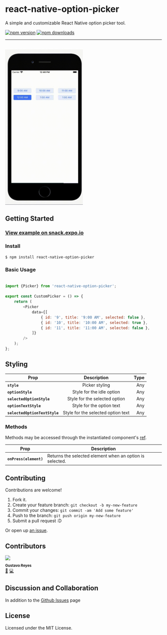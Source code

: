 # react-native-option-picker

A simple and customizable React Native option picker tool.

[![npm version](https://badge.fury.io/js/react-native-option-picker.svg)](https://badge.fury.io/js/react-native-option-picker)
[![npm downloads](https://img.shields.io/npm/dm/react-native-option-picker.svg?style=flat-square)](https://www.npmjs.com/package/react-native-picker-select)


<hr>
<br>

<img src="./react-native-option-picker.gif" width="250" height="500"/>


## Getting Started

### [View example on snack.expo.io](https://snack.expo.io/@gus_reyes01/react-native-option-picker)

### Install

```sh
$ npm install react-native-option-picker
```

### Basic Usage

```js

import {Picker} from 'react-native-option-picker';

export const CustomPicker = () => {
    return (
        <Picker
            data={[
                { id: '9', title: '9:00 AM', selected: false },
                { id: '10', title: '10:00 AM', selected: true },
                { id: '11', title: '11:00 AM', selected: false },
            ]}
        />
    );
};

```

## Styling


| Prop        | Description           | Type  |
| ------------- |:-------------:| -----:|
| **`style`**        |  Picker styling | Any |
| **`optionStyle`**        |  Style for the idle option | Any |
| **`selectedOptionStyle`**       | Style for the selected option      |  Any |
| **`optionTextStyle`** | Style for the option text      |    Any |
| **`selectedOptionTextStyle`** | Style for the selected option text      |    Any |


### Methods

Methods may be accessed through the instantiated component's [ref](https://reactjs.org/docs/react-component.html).

| Prop                                  | Description                                                                                                                                                                                                                                                                                           |
| ------------------------------------- | --------------------------------------------------------------------------------- |
| **`onPress(element)`**               | Returns the selected element when an option is selected.   |


## Contributing

Contributions are welcome!

1. Fork it.
2. Create your feature branch: `git checkout -b my-new-feature`
3. Commit your changes: `git commit -am 'Add some feature'`
4. Push to the branch: `git push origin my-new-feature`
5. Submit a pull request :D

Or open up [an issue](https://github.com/gusreyes01/react-native-option-picker/issues).


## Contributors

<!-- ALL-CONTRIBUTORS-LIST:START - Do not remove or modify this section -->
<!-- prettier-ignore -->
[<img src="https://avatars0.githubusercontent.com/u/2120129?v=4" width="100px;"/><br /><sub><b>Gustavo Reyes</b></sub>](https://github.com/gusreyes01)<br />[💬](#question-alluximx "Answering Questions") [💻](https://github.com/alluximx/react-native-option-picker/commits?author=gusreyes01 "Code") 


## Discussion and Collaboration

In addition to the [Github Issues](https://github.com/alluximx/react-native-option-picker/issues) page

## License

Licensed under the MIT License.
